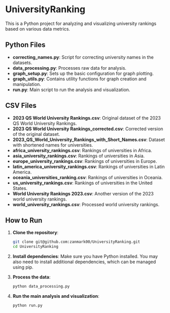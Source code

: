 # UniversityRanking

This is a Python project for analyzing and visualizing university rankings based on various data metrics.

## Python Files

- **correcting_names.py**: Script for correcting university names in the datasets.
- **data_processing.py**: Processes raw data for analysis.
- **graph_setup.py**: Sets up the basic configuration for graph plotting.
- **graph_utils.py**: Contains utility functions for graph creation and manipulation.
- **run.py**: Main script to run the analysis and visualization.

## CSV Files

- **2023 QS World University Rankings.csv**: Original dataset of the 2023 QS World University Rankings.
- **2023 QS World University Rankings_corrected.csv**: Corrected version of the original dataset.
- **2023_QS_World_University_Rankings_with_Short_Names.csv**: Dataset with shortened names for universities.
- **africa_university_rankings.csv**: Rankings of universities in Africa.
- **asia_university_rankings.csv**: Rankings of universities in Asia.
- **europe_university_rankings.csv**: Rankings of universities in Europe.
- **latin_america_university_rankings.csv**: Rankings of universities in Latin America.
- **oceania_universities_ranking.csv**: Rankings of universities in Oceania.
- **us_university_rankings.csv**: Rankings of universities in the United States.
- **World University Rankings 2023.csv**: Another version of the 2023 world university rankings.
- **world_university_rankings.csv**: Processed world university rankings.

## How to Run

1. **Clone the repository**:

   ```bash
   git clone git@github.com:zanmark00/UniversityRanking.git
   cd UniversityRanking

2. **Install dependencies**:
Make sure you have Python installed. You may also need to install additional dependencies, which can be managed using pip.

3. **Process the data**:
   ```bash
   python data_processing.py

4. **Run the main analysis and visualization**:
   ```bash
   python run.py
